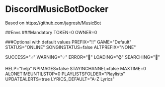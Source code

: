 # DiscordMusicBotDocker

Based on https://github.com/jagrosh/MusicBot

##Envs
###Mandatory
TOKEN=0
OWNER=0

###Optional with default values
PREFIX="!!"
GAME="Default"
STATUS="ONLINE"
SONGINSTATUS=false
ALTPREFIX="NONE"

SUCCESS="🎶"
WARNING="💡"
ERROR="🚫"
LOADING="⌚"
SEARCHING="🔎"

HELP="help"
NPIMAGES=false
STAYINCHANNEL=false
MAXTIME=0
ALONETIMEUNTILSTOP=0
PLAYLISTSFOLDER="Playlists"
UPDATEALERTS=true
LYRICS_DEFAULT="A-Z Lyrics"

